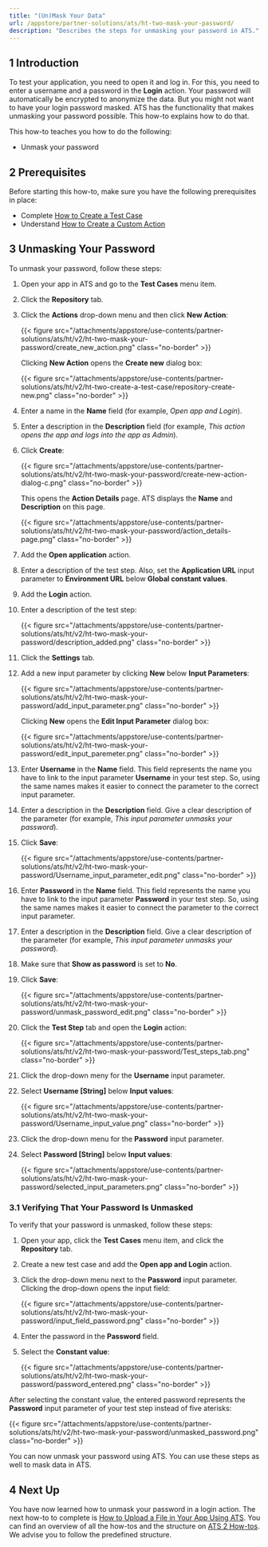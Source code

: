 ```yaml
---
title: "(Un)Mask Your Data"
url: /appstore/partner-solutions/ats/ht-two-mask-your-password/
description: "Describes the steps for unmasking your password in ATS."
---
```


## 1 Introduction

To test your application, you need to open it and log in. For this, you need to enter a username and a password in the **Login** action. Your password will automatically be encrypted to anonymize the data. But you might not want to have your login password masked. ATS has the functionality that makes unmasking your password possible. This how-to explains how to do that.

This how-to teaches you how to do the following:

* Unmask your password

## 2 Prerequisites

Before starting this how-to, make sure you have the following prerequisites in place:

* Complete [How to Create a Test Case](/appstore/partner-solutions/ats/ht-two-create-a-test-case/)
* Understand [How to Create a Custom Action](/appstore/partner-solutions/ats/ht-two-custom-action-general/)

## 3 Unmasking Your Password

To unmask your password, follow these steps:

1. Open your app in ATS and go to the **Test Cases** menu item.
2. Click the **Repository** tab.
3. Click the **Actions** drop-down menu and then click **New Action**:

    {{< figure src="/attachments/appstore/use-contents/partner-solutions/ats/ht/v2/ht-two-mask-your-password/create_new_action.png" class="no-border" >}}

    Clicking **New Action** opens the **Create new** dialog box:

    {{< figure src="/attachments/appstore/use-contents/partner-solutions/ats/ht/v2/ht-two-create-a-test-case/repository-create-new.png" class="no-border" >}} 

4. Enter a name in the **Name** field (for example, *Open app and Login*).     
5. Enter a description in the **Description** field (for example, *This action opens the app and logs into the app as Admin*).
6. Click **Create**:

    {{< figure src="/attachments/appstore/use-contents/partner-solutions/ats/ht/v2/ht-two-mask-your-password/create-new-action-dialog-c.png" class="no-border" >}}

    This opens the **Action Details** page. ATS displays the **Name** and **Description** on this page.

    {{< figure src="/attachments/appstore/use-contents/partner-solutions/ats/ht/v2/ht-two-mask-your-password/action_details-page.png" class="no-border" >}}

7. Add the **Open application** action.
8. Enter a description of the test step. Also, set the **Application URL** input parameter to **Environment URL** below **Global constant values**.
9. Add the **Login** action.
10. Enter a description of the test step:

    {{< figure src="/attachments/appstore/use-contents/partner-solutions/ats/ht/v2/ht-two-mask-your-password/description_added.png" class="no-border" >}}

11. Click the **Settings** tab.
12. Add a new input parameter by clicking **New** below **Input Parameters**:

    {{< figure src="/attachments/appstore/use-contents/partner-solutions/ats/ht/v2/ht-two-mask-your-password/add_input_parameter.png" class="no-border" >}}

    Clicking **New** opens the **Edit Input Parameter** dialog box:

    {{< figure src="/attachments/appstore/use-contents/partner-solutions/ats/ht/v2/ht-two-mask-your-password/edit_input_paremeter.png" class="no-border" >}}

13. Enter **Username** in the **Name** field. This field represents the name you have to link to the input parameter **Username** in your test step. So, using the same names makes it easier to connect the parameter to the correct input parameter.
14. Enter a description in the **Description** field. Give a clear description of the parameter (for example, *This input parameter unmasks your password*).
15. Click **Save**:

    {{< figure src="/attachments/appstore/use-contents/partner-solutions/ats/ht/v2/ht-two-mask-your-password/Username_input_parameter_edit.png" class="no-border" >}}

16. Enter **Password** in the **Name** field. This field represents the name you have to link to the input parameter **Password** in your test step. So, using the same names makes it easier to connect the parameter to the correct input parameter. 
17. Enter a description in the **Description** field. Give a clear description of the parameter (for example, *This input parameter unmasks your password*).
18. Make sure that **Show as password** is set to **No**.
19. Click **Save**:

    {{< figure src="/attachments/appstore/use-contents/partner-solutions/ats/ht/v2/ht-two-mask-your-password/unmask_password_edit.png" class="no-border" >}}

20. Click the **Test Step** tab and open the **Login** action:

    {{< figure src="/attachments/appstore/use-contents/partner-solutions/ats/ht/v2/ht-two-mask-your-password/Test_steps_tab.png" class="no-border" >}}

21. Click the drop-down meny for the **Username** input parameter.
22. Select **Username [String]** below **Input values**:

    {{< figure src="/attachments/appstore/use-contents/partner-solutions/ats/ht/v2/ht-two-mask-your-password/Username_input_value.png" class="no-border" >}}

23. Click the drop-down menu for the **Password** input parameter.
24. Select **Password [String]** below **Input values**:

    {{< figure src="/attachments/appstore/use-contents/partner-solutions/ats/ht/v2/ht-two-mask-your-password/selected_input_parameters.png" class="no-border" >}}

### 3.1 Verifying That Your Password Is Unmasked

To verify that your password is unmasked, follow these steps:

1. Open your app, click the **Test Cases** menu item, and click the **Repository** tab.
2. Create a new test case and add the **Open app and Login** action.
3. Click the drop-down menu next to the **Password** input parameter. Clicking the drop-down opens the input field:

    {{< figure src="/attachments/appstore/use-contents/partner-solutions/ats/ht/v2/ht-two-mask-your-password/input_field_password.png" class="no-border" >}}

4. Enter the password in the **Password** field.
5. Select the **Constant value**:

    {{< figure src="/attachments/appstore/use-contents/partner-solutions/ats/ht/v2/ht-two-mask-your-password/password_entered.png" class="no-border" >}}

After selecting the constant value, the entered password represents the **Password** input parameter of your test step instead of five aterisks:

{{< figure src="/attachments/appstore/use-contents/partner-solutions/ats/ht/v2/ht-two-mask-your-password/unmasked_password.png" class="no-border" >}}

You can now unmask your password using ATS. You can use these steps as well to mask data in ATS.

## 4 Next Up

You have now learned how to unmask your password in a login action. The next how-to to complete is [How to Upload a File in Your App Using ATS](/appstore/partner-solutions/ats/ht-two-upload-file-using-ats/). You can find an overview of all the how-tos and the structure on [ATS 2 How-tos](/appstore/partner-solutions/ats/ht-two/). We advise you to follow the predefined structure.
